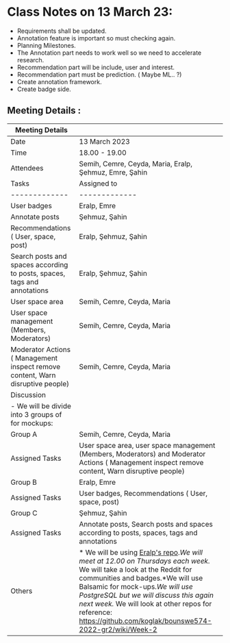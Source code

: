 # Class Notes on 13 March 23:

- Requirements shall be updated.
- Annotation feature is important so must checking again.
- Planning Milestones.
- The Annotation part needs to work well so we need to accelerate research.
- Recommendation part will be include, user and interest.
- Recommendation part must be prediction. ( Maybe ML.. ?)
- Create annotation framework.
- Create badge side.



## Meeting Details :

| Meeting Details |   |
| ------------- | ------------- |
| Date  | 13 March 2023  |
| Time  | 18.00 - 19.00  |
| Attendees  | Semih, Cemre, Ceyda, Maria, Eralp, Şehmuz, Emre, Şahin  |
| Tasks  | Assigned to  |
| ------------- | ------------- |
| User badges  | Eralp, Emre |
| Annotate posts  | Şehmuz, Şahin |
| Recommendations ( User, space, post)  | Eralp, Şehmuz, Şahin  |
| Search posts and spaces according to posts, spaces, tags and annotations  | Eralp, Şehmuz, Şahin  |
| User space area  | Semih, Cemre, Ceyda, Maria |
| User space management (Members, Moderators)  | Semih, Cemre, Ceyda, Maria|
| Moderator Actions ( Management inspect remove content, Warn disruptive people)  | Semih, Cemre, Ceyda, Maria  |
| Discussion  |      |
| - We will be divide into 3 groups of for mockups:||
|Group A |Semih, Cemre, Ceyda, Maria|
|Assigned Tasks|User space area, user space management (Members, Moderators) and Moderator Actions ( Management inspect remove content, Warn disruptive people)|
|Group B |Eralp, Emre|
|Assigned Tasks|User badges, Recommendations ( User, space, post)|
|Group C |Şehmuz, Şahin|
|Assigned Tasks|Annotate posts, Search posts and spaces according to posts, spaces, tags and annotations|
| Others  | * We will be using [Eralp's repo](https://github.com/eralp85/SWE-573.01).*We will meet at 12.00 on Thursdays each week.* We will take a look at the Reddit for communities and badges.*We will use Balsamic for mock-ups.*We will use PostgreSQL but we will discuss this again next week.* We will look at other repos for reference: https://github.com/koglak/bounswe574-2022-gr2/wiki/Week-2   |
